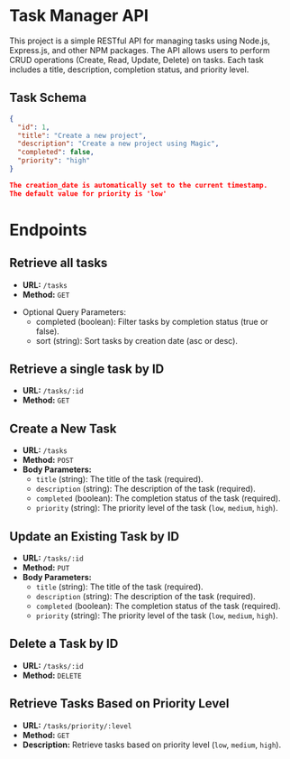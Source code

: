 # Task Manager API

This project is a simple RESTful API for managing tasks using Node.js, Express.js, and other NPM packages. The API allows users to perform CRUD operations (Create, Read, Update, Delete) on tasks. Each task includes a title, description, completion status, and priority level.

## Task Schema

```json
{
  "id": 1,
  "title": "Create a new project",
  "description": "Create a new project using Magic",
  "completed": false,
  "priority": "high"
}

The creation_date is automatically set to the current timestamp.
The default value for priority is 'low'
```

# Endpoints
## Retrieve all tasks
- **URL:** `/tasks`
- **Method:** `GET`
* Optional Query Parameters:
  * completed (boolean): Filter tasks by completion status (true or false).
  * sort (string): Sort tasks by creation date (asc or desc).


## Retrieve a single task by ID

- **URL:** `/tasks/:id`
- **Method:** `GET`

## Create a New Task

- **URL:** `/tasks`
- **Method:** `POST`
- **Body Parameters:**
  - `title` (string): The title of the task (required).
  - `description` (string): The description of the task (required).
  - `completed` (boolean): The completion status of the task (required).
  - `priority` (string): The priority level of the task (`low`, `medium`, `high`).
 
## Update an Existing Task by ID

- **URL:** `/tasks/:id`
- **Method:** `PUT`
- **Body Parameters:**
  - `title` (string): The title of the task (required).
  - `description` (string): The description of the task (required).
  - `completed` (boolean): The completion status of the task (required).
  - `priority` (string): The priority level of the task (`low`, `medium`, `high`).

## Delete a Task by ID

- **URL:** `/tasks/:id`
- **Method:** `DELETE`

## Retrieve Tasks Based on Priority Level

- **URL:** `/tasks/priority/:level`
- **Method:** `GET`
- **Description:** Retrieve tasks based on priority level (`low`, `medium`, `high`).
